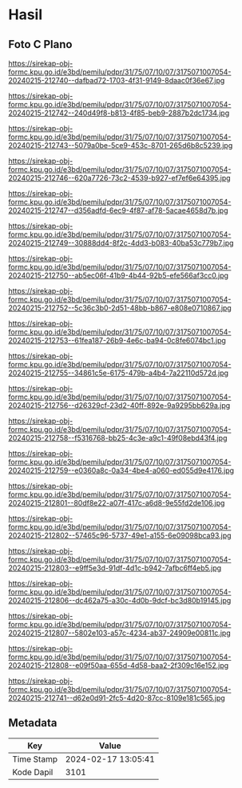 # Hasil

## Foto C Plano

https://sirekap-obj-formc.kpu.go.id/e3bd/pemilu/pdpr/31/75/07/10/07/3175071007054-20240215-212740--dafbad72-1703-4f31-9149-8daac0f36e67.jpg

https://sirekap-obj-formc.kpu.go.id/e3bd/pemilu/pdpr/31/75/07/10/07/3175071007054-20240215-212742--240d49f8-b813-4f85-beb9-2887b2dc1734.jpg

https://sirekap-obj-formc.kpu.go.id/e3bd/pemilu/pdpr/31/75/07/10/07/3175071007054-20240215-212743--5079a0be-5ce9-453c-8701-265d6b8c5239.jpg

https://sirekap-obj-formc.kpu.go.id/e3bd/pemilu/pdpr/31/75/07/10/07/3175071007054-20240215-212746--620a7726-73c2-4539-b927-ef7ef6e64395.jpg

https://sirekap-obj-formc.kpu.go.id/e3bd/pemilu/pdpr/31/75/07/10/07/3175071007054-20240215-212747--d356adfd-6ec9-4f87-af78-5acae4658d7b.jpg

https://sirekap-obj-formc.kpu.go.id/e3bd/pemilu/pdpr/31/75/07/10/07/3175071007054-20240215-212749--30888dd4-8f2c-4dd3-b083-40ba53c779b7.jpg

https://sirekap-obj-formc.kpu.go.id/e3bd/pemilu/pdpr/31/75/07/10/07/3175071007054-20240215-212750--ab5ec06f-41b9-4b44-92b5-efe566af3cc0.jpg

https://sirekap-obj-formc.kpu.go.id/e3bd/pemilu/pdpr/31/75/07/10/07/3175071007054-20240215-212752--5c36c3b0-2d51-48bb-b867-e808e0710867.jpg

https://sirekap-obj-formc.kpu.go.id/e3bd/pemilu/pdpr/31/75/07/10/07/3175071007054-20240215-212753--61fea187-26b9-4e6c-ba94-0c8fe6074bc1.jpg

https://sirekap-obj-formc.kpu.go.id/e3bd/pemilu/pdpr/31/75/07/10/07/3175071007054-20240215-212755--34861c5e-6175-479b-a4b4-7a22110d572d.jpg

https://sirekap-obj-formc.kpu.go.id/e3bd/pemilu/pdpr/31/75/07/10/07/3175071007054-20240215-212756--d26329cf-23d2-40ff-892e-9a9295bb629a.jpg

https://sirekap-obj-formc.kpu.go.id/e3bd/pemilu/pdpr/31/75/07/10/07/3175071007054-20240215-212758--f5316768-bb25-4c3e-a9c1-49f08ebd43f4.jpg

https://sirekap-obj-formc.kpu.go.id/e3bd/pemilu/pdpr/31/75/07/10/07/3175071007054-20240215-212759--e0360a8c-0a34-4be4-a060-ed055d9e4176.jpg

https://sirekap-obj-formc.kpu.go.id/e3bd/pemilu/pdpr/31/75/07/10/07/3175071007054-20240215-212801--80df8e22-a07f-417c-a6d8-9e55fd2de106.jpg

https://sirekap-obj-formc.kpu.go.id/e3bd/pemilu/pdpr/31/75/07/10/07/3175071007054-20240215-212802--57465c96-5737-49e1-a155-6e09098bca93.jpg

https://sirekap-obj-formc.kpu.go.id/e3bd/pemilu/pdpr/31/75/07/10/07/3175071007054-20240215-212803--e9ff5e3d-91df-4d1c-b942-7afbc6ff4eb5.jpg

https://sirekap-obj-formc.kpu.go.id/e3bd/pemilu/pdpr/31/75/07/10/07/3175071007054-20240215-212806--dc462a75-a30c-4d0b-9dcf-bc3d80b19145.jpg

https://sirekap-obj-formc.kpu.go.id/e3bd/pemilu/pdpr/31/75/07/10/07/3175071007054-20240215-212807--5802e103-a57c-4234-ab37-24909e00811c.jpg

https://sirekap-obj-formc.kpu.go.id/e3bd/pemilu/pdpr/31/75/07/10/07/3175071007054-20240215-212808--e09f50aa-655d-4d58-baa2-2f309c16e152.jpg

https://sirekap-obj-formc.kpu.go.id/e3bd/pemilu/pdpr/31/75/07/10/07/3175071007054-20240215-212741--d62e0d91-2fc5-4d20-87cc-8109e181c565.jpg


## Metadata

| Key        | Value               |
| ---------- | ------------------- |
| Time Stamp | 2024-02-17 13:05:41 |
| Kode Dapil | 3101                |



